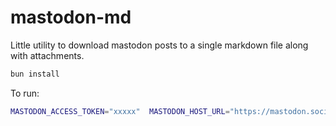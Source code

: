 # mastodon-md

Little utility to download mastodon posts to a single markdown file along with attachments.

```bash
bun install
```

To run:

```bash
MASTODON_ACCESS_TOKEN="xxxxx"  MASTODON_HOST_URL="https://mastodon.social" bun run index.ts
```
